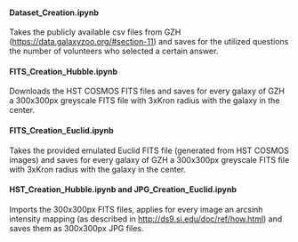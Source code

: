 #### Dataset_Creation.ipynb
Takes the publicly available csv files from GZH (https://data.galaxyzoo.org/#section-11) and saves for the utilized questions the number of volunteers who selected a certain answer.

#### FITS_Creation_Hubble.ipynb
Downloads the HST COSMOS FITS files and saves for every galaxy of GZH a 300x300px greyscale FITS file with 3xKron radius with the galaxy in the center.

#### FITS_Creation_Euclid.ipynb
Takes the provided emulated Euclid FITS file (generated from HST COSMOS images) and saves for every galaxy of GZH a 300x300px greyscale FITS file with 3xKron radius with the galaxy in the center.

#### HST_Creation_Hubble.ipynb and JPG_Creation_Euclid.ipynb
Imports the 300x300px FITS files, applies for every image an arcsinh intensity mapping (as described in http://ds9.si.edu/doc/ref/how.html) and saves them as 300x300px JPG files.
